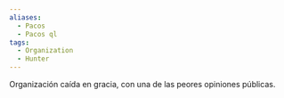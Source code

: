 ```yaml
---
aliases:
  - Pacos
  - Pacos ql
tags:
  - Organization
  - Hunter
---
```

Organización caída en gracia, con una de las peores opiniones públicas.